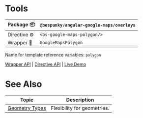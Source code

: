 # Tools
| Package 📦  | `@bespunky/angular-google-maps/overlays` |
|--------------|------------------------------------------|
| Directive ⚙ | `<bs-google-maps-polygon/>`              |
| Wrapper 🧬  | `GoogleMapsPolygon`                      |

Name for template reference variables: `polygon`

[Wrapper API](https://dev.azure.com/BeSpunky/Libraries/_git/angular-google-maps?path=%2Fprojects%2Fbespunky%2Fangular-google-maps%2Foverlays%2Fmodules%2Fpolygon%2Fgoogle-maps-polygon.ts&version=GBmaster) | [Directive API](https://dev.azure.com/BeSpunky/Libraries/_git/angular-google-maps?path=%2Fprojects%2Fbespunky%2Fangular-google-maps%2Foverlays%2Fmodules%2Fpolygon%2Fdirective%2Fgoogle-maps-polygon.directive.ts&version=GBmaster) | [Live Demo](https://bs-angular-g-maps.web.app/Overlays%20Superpower/polygons.html)

# See Also

| Topic                             | Description                 |
|-----------------------------------|-----------------------------|
| [Geometry Types](/docs/additional-documentation/geometry-types.html) | Flexibility for geometries. |
